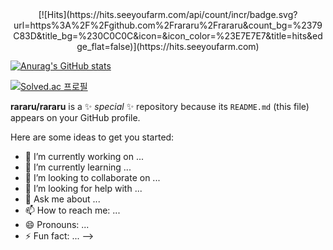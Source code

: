 <div align=center>
[![Hits](https://hits.seeyoufarm.com/api/count/incr/badge.svg?url=https%3A%2F%2Fgithub.com%2Frararu%2Frararu&count_bg=%2379C83D&title_bg=%230C0C0C&icon=&icon_color=%23E7E7E7&title=hits&edge_flat=false)](https://hits.seeyoufarm.com)
</div>


[![Anurag's GitHub stats](https://github-readme-stats.vercel.app/api?username=rararu)](https://github.com/anuraghazra/github-readme-stats)

[![Solved.ac
프로필](http://mazassumnida.wtf/api/mini/generate_badge?boj=zxccxz570)](https://solved.ac/zxccxz570)


**rararu/rararu** is a ✨ _special_ ✨ repository because its `README.md` (this file) appears on your GitHub profile.

Here are some ideas to get you started:

- 🔭 I’m currently working on ...
- 🌱 I’m currently learning ...
- 👯 I’m looking to collaborate on ...
- 🤔 I’m looking for help with ...
- 💬 Ask me about ...
- 📫 How to reach me: ...
- 😄 Pronouns: ...
- ⚡ Fun fact: ...
-->
